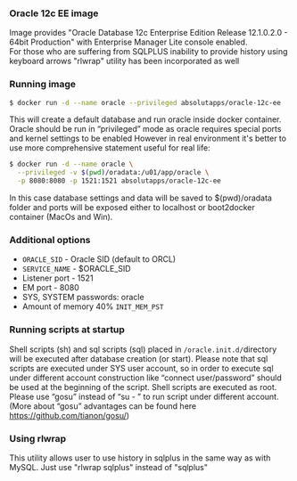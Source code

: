 ### Oracle 12c EE image 
Image provides "Oracle Database 12c Enterprise Edition Release 12.1.0.2.0 - 64bit Production" with Enterprise Manager Lite console enabled.  
For those who are suffering from SQLPLUS inability to provide history using keyboard arrows "rlwrap" utility has been incorporated as well

### Running image
```sh 
$ docker run -d --name oracle --privileged absolutapps/oracle-12c-ee
```
This will create a default database and run oracle inside docker container.
Oracle should be run in “privileged” mode as oracle requires special ports and kernel settings to be enabled
However in real environment it's better to use more comprehensive statement useful for real life:
```sh
$ docker run -d --name oracle \
  --privileged -v $(pwd)/oradata:/u01/app/oracle \
  -p 8080:8080 -p 1521:1521 absolutapps/oracle-12c-ee 
```
In this case database settings and data will be saved to $(pwd)/oradata folder and ports will be exposed either to localhost or boot2docker container (MacOs and Win). 

### Additional options
 - `ORACLE_SID` - Oracle SID (default to ORCL)
 - `SERVICE_NAME`	- $ORACLE_SID
 - Listener port - 1521	 
 - EM port - 8080	 
 - SYS, SYSTEM passwords: oracle	 
 - Amount of memory	40%	`INIT_MEM_PST`

### Running scripts at startup
Shell scripts (sh) and sql scripts (sql) placed in `/oracle.init.d/`directory will be executed after database creation (or start). 
Please note that sql scripts are executed under SYS user account, so in order to execute sql under different account construction like “connect user/password” should be used at the beginning of the script. 
Shell scripts are executed as root. Please use “gosu” instead of “su - ” to run script under different account.
(More about “gosu” advantages can be found here https://github.com/tianon/gosu/)

### Using rlwrap
This utility allows user to use history in sqlplus in the same way as with MySQL. Just use "rlwrap sqlplus" instead of "sqlplus" 

